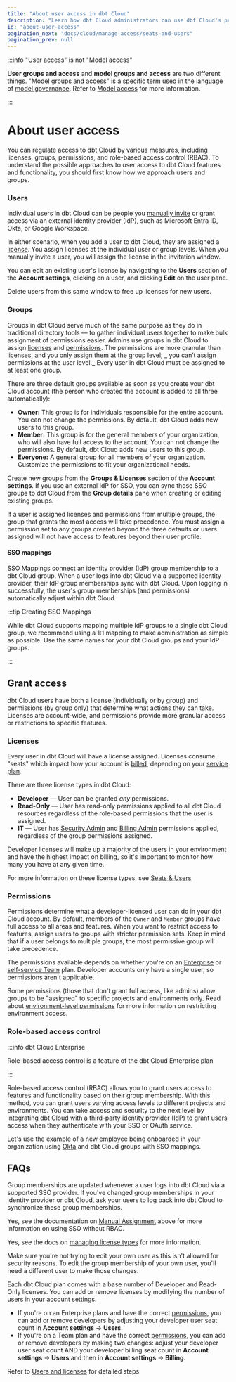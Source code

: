 ```yaml
---
title: "About user access in dbt Cloud"
description: "Learn how dbt Cloud administrators can use dbt Cloud's permissioning model to control user-level access in a dbt Cloud account."
id: "about-user-access"
pagination_next: "docs/cloud/manage-access/seats-and-users"
pagination_prev: null
---
```


:::info "User access" is not "Model access"

**User groups and access** and **model groups and access** are two different things. "Model groups and access" is a specific term used in the language of [model governance](/docs/collaborate/govern/about-model-governance). Refer to [Model access](/docs/collaborate/govern/model-access) for more information.

:::

# About user access

You can regulate access to dbt Cloud by various measures, including licenses, groups, permissions, and role-based access control (RBAC). To understand the possible approaches to user access to dbt Cloud features and functionality, you should first know how we approach users and groups.

### Users

Individual users in dbt Cloud can be people you [manually invite](/docs/cloud/manage-access/invite-users) or grant access via an external identity provider (IdP), such as Microsoft Entra ID, Okta, or Google Workspace.

In either scenario, when you add a user to dbt Cloud, they are assigned a [license](#licenses). You assign licenses at the individual user or group levels. When you manually invite a user, you will assign the license in the invitation window.

<Lightbox src="/img/docs/dbt-cloud/dbt-cloud-enterprise/access-control/license-dropdown.png" width="60%" title="Example of the license dropdown in the user invitation window." />

You can edit an existing user's license by navigating to the **Users** section of the **Account settings**, clicking on a user, and clicking **Edit** on the user pane.

<Lightbox src="/img/docs/dbt-cloud/dbt-cloud-enterprise/access-control/edit-user.png" width="60%" title="Example of the user information window in the user directory" />

Delete users from this same window to free up licenses for new users.

### Groups

Groups in dbt Cloud serve much of the same purpose as they do in traditional directory tools &mdash; to gather individual users together to make bulk assignment of permissions easier. Admins use groups in dbt Cloud to assign [licenses](#licenses) and [permissions](#permissions). The permissions are more granular than licenses, and you only assign them at the group level; _ you can’t assign permissions at the user level._ Every user in dbt Cloud must be assigned to at least one group.

There are three default groups available as soon as you create your dbt Cloud account (the person who created the account is added to all three automatically):

- **Owner:** This group is for individuals responsible for the entire account. You can not change the permissions. By default, dbt Cloud adds new users to this group.
- **Member:** This group is for the general members of your organization, who will also have full access to the account. You can not change the permissions. By default, dbt Cloud adds new users to this group.
- **Everyone:** A general group for all members of your organization. Customize the permissions to fit your organizational needs. 

Create new groups from the **Groups & Licenses** section of the **Account settings**. If you use an external IdP for SSO, you can sync those SSO groups to dbt Cloud from the **Group details** pane when creating or editing existing groups.

<Lightbox src="/img/docs/dbt-cloud/dbt-cloud-enterprise/access-control/new-group.png" width="60%" title="Example the new group pane in the account settings." />

If a user is assigned licenses and permissions from multiple groups, the group that grants the most access will take precedence. You must assign a permission set to any groups created beyond the three defaults or users assigned will not have access to features beyond their user profile.

#### SSO mappings

SSO Mappings connect an identity provider (IdP) group membership to a dbt Cloud group. When a user logs into dbt Cloud via a supported identity provider, their IdP group memberships sync with dbt Cloud. Upon logging in successfully, the user's group memberships (and permissions) automatically adjust within dbt Cloud.

:::tip Creating SSO Mappings

While dbt Cloud supports mapping multiple IdP groups to a single dbt Cloud group, we recommend using a 1:1 mapping to make administration as simple as possible. Use the same names for your dbt Cloud groups and your IdP groups.

:::

## Grant access

dbt Cloud users have both a license (individually or by group) and permissions (by group only) that determine what actions they can take. Licenses are account-wide, and permissions provide more granular access or restrictions to specific features.

### Licenses

Every user in dbt Cloud will have a license assigned. Licenses consume "seats" which impact how your account is [billed](/docs/cloud/billing), depending on your [service plan](https://www.getdbt.com/pricing).

There are three license types in dbt Cloud:

- **Developer** &mdash; User can be granted _any_ permissions.
- **Read-Only** &mdash; User has read-only permissions applied to all dbt Cloud resources regardless of the role-based permissions that the user is assigned.
- **IT** &mdash; User has [Security Admin](/docs/cloud/manage-access/enterprise-permissions#security-admin) and [Billing Admin](/docs/cloud/manage-access/enterprise-permissions#billing-admin) permissions applied, regardless of the group permissions assigned.

Developer licenses will make up a majority of the users in your environment and have the highest impact on billing, so it's important to monitor how many you have at any given time.

For more information on these license types, see [Seats & Users](/docs/cloud/manage-access/seats-and-users)

### Permissions

Permissions determine what a developer-licensed user can do in your dbt Cloud account. By default, members of the `Owner` and `Member` groups have full access to all areas and features. When you want to restrict access to features, assign users to groups with stricter permission sets. Keep in mind that if a user belongs to multiple groups, the most permissive group will take precedence.

The permissions available depends on whether you're on an [Enterprise](/docs/cloud/manage-access/enterprise-permissions) or [self-service Team](/docs/cloud/manage-access/self-service-permissions) plan. Developer accounts only have a single user, so permissions aren't applicable.

<Lightbox src="/img/docs/dbt-cloud/dbt-cloud-enterprise/access-control/assign-group-permissions.png" width="60%" title="Example the permissions dropdown while editing an existing group." />

Some permissions (those that don't grant full access, like admins) allow groups to be "assigned" to specific projects and environments only. Read about [environment-level permissions](/docs/cloud/manage-access/environment-permissions-setup) for more information on restricting environment access.

<Lightbox src="/img/docs/dbt-cloud/dbt-cloud-enterprise/access-control/environment-access-control.png" width="60%" title="Example the environment access control for a group with Git admin assigned." />

### Role-based access control

:::info dbt Cloud Enterprise


Role-based access control is a feature of the dbt Cloud Enterprise plan


:::

Role-based access control (RBAC) allows you to grant users access to features and functionality based on their group membership. With this method, you can grant users varying access levels to different projects and environments. You can take access and security to the next level by integrating dbt Cloud with a third-party identity provider (IdP) to grant users access when they authenticate with your SSO or OAuth service.


Let's use the example of a new employee being onboarded in your organization using [Okta](/docs/cloud/manage-access/set-up-sso-okta) and dbt Cloud groups with SSO mappings.


## FAQs

<Expandable alt_header="When are IdP group memberships updated for SSO Mapped groups?">

Group memberships are updated whenever a user logs into dbt Cloud via a supported SSO provider. If you've changed group memberships in your identity provider or dbt Cloud, ask your users to log back into dbt Cloud to synchronize these group memberships.

</Expandable>

<Expandable alt_header="Can I set up SSO without RBAC?">

Yes, see the documentation on [Manual Assignment](#manual-assignment) above for more information on using SSO without RBAC.

</Expandable>

<Expandable alt_header="Can I configure a user's License Type based on IdP Attributes?">

Yes, see the docs on [managing license types](/docs/cloud/manage-access/seats-and-users#managing-license-types) for more information.

</Expandable>

<Expandable alt_header="Why can't I edit a user's group membership?">

Make sure you're not trying to edit your own user as this isn't allowed for security reasons. To edit the group membership of your own user, you'll need a different user to make those changes.

</Expandable>

<Expandable alt_header="How do I add or remove users?">

Each dbt Cloud plan comes with a base number of Developer and Read-Only licenses. You can add or remove licenses by modifying the number of users in your account settings. 
  - If you're on an Enterprise plans and have the correct [permissions](/docs/cloud/manage-access/enterprise-permissions), you can add or remove developers by adjusting your developer user seat count in **Account settings** -> **Users**.
  - If you're on a Team plan and have the correct [permissions](/docs/cloud/manage-access/self-service-permissions), you can add or remove developers by making two changes: adjust your developer user seat count AND your developer billing seat count in **Account settings** -> **Users** and then in **Account settings** -> **Billing**.

 Refer to [Users and licenses](/docs/cloud/manage-access/seats-and-users#licenses) for detailed steps.

</Expandable>